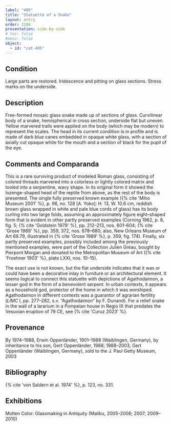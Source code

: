 ```yaml
---
label: "495"
title: "Statuette of a Snake"
layout: entry
order: 2104
presentation: side-by-side
# toc: false
#menu: false 
object:
  - id: "cat-495"
---
```


## Condition

Large parts are restored. Iridescence and pitting on glass sections. Stress marks on the underside.

## Description

Free-formed mosaic glass snake made up of sections of glass. Curvilinear body of a snake, hemispherical in cross section, underside flat but uneven. Yellow marvered trails were applied on the body (which may be modern) to represent the scales. The head in its current condition is in profile and is made of dark blue canes embedded in opaque white glass, with a section of axially cut opaque white for the mouth and a section of black for the pupil of the eye.

## Comments and Comparanda

This is a rare surviving product of modeled Roman glass, consisting of colored threads marvered into a colorless or lightly colored matrix and tooled into a serpentine, wavy shape. In its original form it showed the lozenge-shaped head of the reptile from above, as the rest of the body is presented. The single fully preserved known example ({% cite 'Miho Museum 2001' %}, p. 96, no. 128 [A. Yoko]: H. 13, W. 10.6 cm, reddish brown glass wrapped in white and pale blue cords of glass) has its body curling into two large folds, assuming an approximately figure eight–shaped form that is evident in other partly preserved examples (Corning 1962, p. 8, fig. 5; {% cite 'Goldstein 1979' %}, pp. 212–213, nos. 601–604; {% cite 'Grose 1989' %}, pp. 359, 372, nos. 678–680; also, New Orleans Museum of Art 69.79, illustrated in {% cite 'Grose 1989' %}, p. 359, fig. 174). Finally, six partly preserved examples, possibly included among the previously mentioned examples, were part of the Collection Julien Gréau, bought by Pierpont Morgan and donated to the Metropolitan Museum of Art ({% cite 'Froehner 1903' %}, plate LXXI, nos. 10–15).

The exact use is not known, but the flat underside indicates that it was or could have been a decorative inlay in furniture or an architectural element. It seems logical to connect this statuette with depictions of Agathodaimon, a lesser god in the form of a benevolent serpent. In urban contexts, it appears as a household god, protector of the home in which it was worshiped. Agathodaimon in different contexts was a guarantor of agrarian fertility (*LIMC* I, pp. 277–282, s.v. “Agathodaimon” by F. Dunand). For a relief snake in the wall of a lararium in a Pompeian house in Regio IX that predates the Vesuvian eruption of 79 CE, see {% cite 'Curuz 2023' %}.

## Provenance

By 1974–1988, Erwin Oppenländer, 1901–1988 (Waiblingen, Germany), by inheritance to his son, Gert Oppenländer, 1988; 1988–2003, Gert Oppenländer (Waiblingen, Germany), sold to the J. Paul Getty Museum, 2003

## Bibliography

{% cite 'von Saldern et al. 1974' %}, p. 123, no. 331.

## Exhibitions

Molten Color: Glassmaking in Antiquity (Malibu, 2005–2006; 2007; 2009–2010)